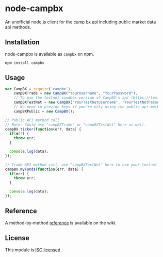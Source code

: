 node-campbx
=====

An unofficial node.js client for the [camp bx api](https://campbx.com/api.php) including public market data api methods.

## Installation

node-campbx is available as `campbx` on npm.

```
npm install campbx
```

## Usage

```javascript
var CampBX = require('campbx'),
    campBXTrade = new CampBX("YourUsername", "YourPassword"),
    // To use the testnet sandbox version of CampBX's api (https://testnet.campbx.com/)
    campBXTestNet = new CampBX("YourTestNetUsername", "YourTestNetPassword", { testnet: true }),
    // No need to provide keys if you're only using the public api methods.
    campBXPublic = new CampBX();

// Public API method call
// Note: Could use "campBXTrade" or "campBXTestNet" here as well.
campBX.ticker(function(err, data) {
  if(err) {
    throw err;
  }

  console.log(data);
});

// Trade API method call, use "campBXTestNet" here to use your testnet sandbox account instead.
campBX.myFunds(function(err, data) {
  if(err) {
    throw err;
  }

  console.log(data);
});
```

## Reference

A method-by-method [reference](https://github.com/pskupinski/node-campbx/wiki/API-Reference) is available on the wiki.

## License

This module is [ISC licensed](https://github.com/pskupinski/node-campbx/blob/master/LICENSE.txt).
